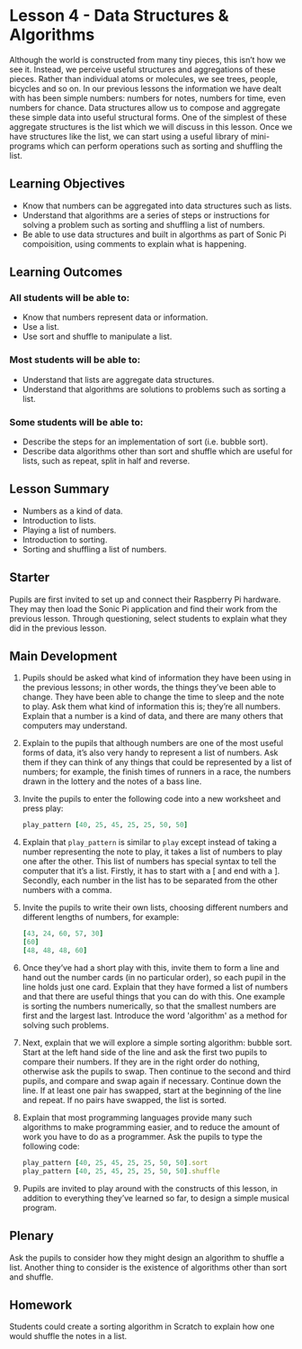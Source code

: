 # Lesson 4 - Data Structures & Algorithms

Although the world is constructed from many tiny pieces, this isn’t how we see it. Instead, we perceive useful structures and aggregations of these pieces. Rather than individual atoms or molecules, we see trees, people, bicycles and so on. In our previous lessons the information we have dealt with has been simple numbers: numbers for notes, numbers for time, even numbers for chance. Data structures allow us to compose and aggregate these simple data into useful structural forms. One of the simplest of these aggregate structures is the list which we will discuss in this lesson. Once we have structures like the list, we can start using a useful library of mini-programs which can perform operations such as sorting and shuffling the list.

## Learning Objectives

- Know that numbers can be aggregated into data structures such as lists.
- Understand that algorithms are a series of steps or instructions for solving a problem such as sorting and shuffling a list of numbers.
- Be able to use data structures and built in algorthms as part of Sonic Pi compoisition, using comments to explain what is happening.

## Learning Outcomes

### All students will be able to:

- Know that numbers represent data or information.
- Use a list.
- Use sort and shuffle to manipulate a list.

### Most students will be able to:

- Understand that lists are aggregate data structures.
- Understand that algorithms are solutions to problems such as sorting a list.

### Some students will be able to:

- Describe the steps for an implementation of sort (i.e. bubble sort).
- Describe data algorithms other than sort and shuffle which are useful for lists, such as repeat, split in half and reverse.

## Lesson Summary

-  Numbers as a kind of data.
-  Introduction to lists.
-  Playing a list of numbers.
-  Introduction to sorting.
-  Sorting and shuffling a list of numbers.

## Starter

Pupils are first invited to set up and connect their Raspberry Pi hardware. They may then load the Sonic Pi application and find their work from the previous lesson. Through questioning, select students to explain what they did in the previous lesson.

## Main Development

1. Pupils should be asked what kind of information they have been using in the previous lessons; in other words, the things they’ve been able to change. They have been able to change the time to sleep and the note to play. Ask them what kind of information this is; they’re all numbers. Explain that a number is a kind of data, and there are many others that computers may understand.

1. Explain to the pupils that although numbers are one of the most useful forms of data, it’s also very handy to represent a list of numbers. Ask them if they can think of any things that could be represented by a list of numbers; for example, the finish times of runners in a race, the numbers drawn in the lottery and the notes of a bass line.

1. Invite the pupils to enter the following code into a new worksheet and press play:

	```ruby
	play_pattern [40, 25, 45, 25, 25, 50, 50]
	```

1. Explain that `play_pattern` is similar to `play` except instead of taking a number representing the note to play, it takes a list of numbers to play one after the other. This list of numbers has special syntax to tell the computer that it’s a list. Firstly, it has to start with a [ and end with a ]. Secondly, each number in the list has to be separated from the other numbers with a comma.

1. Invite the pupils to write their own lists, choosing different numbers and different lengths of numbers, for example:

	```ruby
  	[43, 24, 60, 57, 30]
  	[60]
  	[48, 48, 48, 60]
	```

1. Once they’ve had a short play with this, invite them to form a line and hand out the number cards (in no particular order), so each pupil in the line holds just one card. Explain that they have formed a list of numbers and that there are useful things that you can do with this. One example is sorting the numbers numerically, so that the smallest numbers are first and the largest last. Introduce the word 'algorithm' as a method for solving such problems.

1. Next, explain that we will explore a simple sorting algorithm: bubble sort. Start at the left hand side of the line and ask the first two pupils to compare their numbers. If they are in the right order do nothing, otherwise ask the pupils to swap. Then continue to the second and third pupils, and compare and swap again if necessary. Continue down the line. If at least one pair has swapped, start at the beginning of the line and repeat. If no pairs have swapped, the list is sorted.

1. Explain that most programming languages provide many such algorithms to make programming easier, and to reduce the amount of work you have to do as a programmer. Ask the pupils to type the following code:

	```ruby
	play_pattern [40, 25, 45, 25, 25, 50, 50].sort
	play_pattern [40, 25, 45, 25, 25, 50, 50].shuffle
	```

1. Pupils are invited to play around with the constructs of this lesson, in addition to everything they’ve learned so far, to design a simple musical program.

## Plenary

Ask the pupils to consider how they might design an algorithm to shuffle a list. Another thing to consider is the existence of algorithms other than sort and shuffle.

## Homework

Students could create a sorting algorithm in Scratch to explain how one would shuffle the notes in a list.
